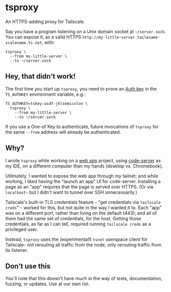 # tsproxy

An HTTPS-adding proxy for Tailscale.

Say you have a program listening on a Unix domain socket at `~/server.sock`.
You can expose it, as a valid HTTPS `http://my-little-server.tailename-scalename.ts.net`,
with:

```
tsproxy \
  --from my-little-server \
  --to ~/server.sock
```

## Hey, that didn't work!

The first time you start up `tsproxy`, you need to prove an [Auth
key](https://tailscale.com/kb/1085/auth-keys/) in the `TS_AUTHKEY` environment
variable, e.g.:

```
TS_AUTHKEY=tskey-asdf-jklsemicolon \
  tsproxy \
    --from my-little-server \
    --to ~/server.sock
```

If you use a One-of Key to authenticate, future invocations of `tsproxy` for the
same `--from` address will already be authenticated.

## Why?

I wrote `tsproxy` while working on a [web app] project, using [code-server] as
my IDE, on a different computer than my hands (desktop vs. Chromebook).

[code-server]: https://github.com/coder/code-server
[web app]: https://developer.mozilla.org/en-US/docs/Web/Progressive_web_apps

Utilmately, I wanted to expose the web app through my tailnet; and while
working, I liked having the "launch an app" UI for code-server. Installing a
page as an "app" requires that the page is served over HTTPS. (Or via `localhost`-
but I didn't want to tunnel over SSH unnecessarily.)

Tailscale's built-in TLS credentials feature - "get credentials via `tailscale
creds`" - worked for this, but not quite in the way I wanted it to. Each "app"
was on a different port, rather than living on the default (443); and all of
them had the same set of credentials, for the host. Getting those
credentials, as far as I can tell, required running `tailscale creds` as a
privileged user.

Instead, `tsproxy` uses the (experimental!) `tsnet` userspace client for
Tailscale- not rerouting all traffic from the node, only rerouting traffic from
its listener.

## Don't use this

You'll note that this doesn't have much in the way of tests, documentation,
fuzzing, or updates. Use at our own risl.
